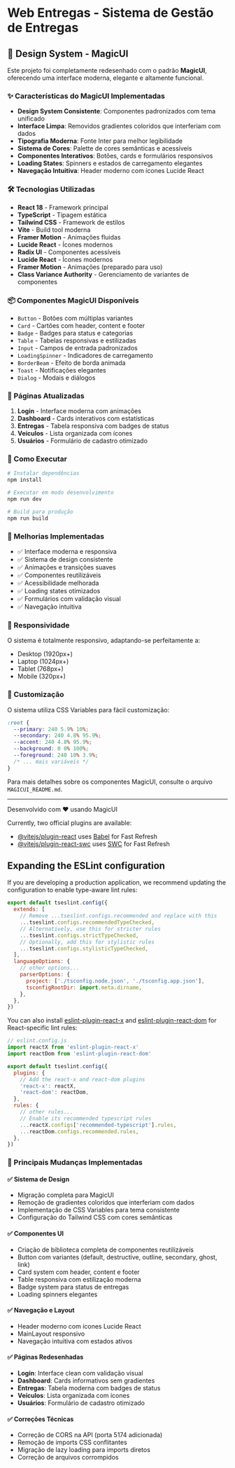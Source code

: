 # Web Entregas - Sistema de Gestão de Entregas

## 🎨 Design System - MagicUI

Este projeto foi completamente redesenhado com o padrão **MagicUI**, oferecendo uma interface moderna, elegante e altamente funcional.

### ✨ Características do MagicUI Implementadas

- **Design System Consistente**: Componentes padronizados com tema unificado
- **Interface Limpa**: Removidos gradientes coloridos que interferiam com dados
- **Tipografia Moderna**: Fonte Inter para melhor legibilidade
- **Sistema de Cores**: Palette de cores semânticas e acessíveis
- **Componentes Interativos**: Botões, cards e formulários responsivos
- **Loading States**: Spinners e estados de carregamento elegantes
- **Navegação Intuitiva**: Header moderno com ícones Lucide React

### 🛠️ Tecnologias Utilizadas

- **React 18** - Framework principal
- **TypeScript** - Tipagem estática
- **Tailwind CSS** - Framework de estilos
- **Vite** - Build tool moderna
- **Framer Motion** - Animações fluidas
- **Lucide React** - Ícones modernos
- **Radix UI** - Componentes acessíveis
- **Lucide React** - Ícones modernos
- **Framer Motion** - Animações (preparado para uso)
- **Class Variance Authority** - Gerenciamento de variantes de componentes

### 📦 Componentes MagicUI Disponíveis

- `Button` - Botões com múltiplas variantes
- `Card` - Cartões com header, content e footer
- `Badge` - Badges para status e categorias
- `Table` - Tabelas responsivas e estilizadas
- `Input` - Campos de entrada padronizados
- `LoadingSpinner` - Indicadores de carregamento
- `BorderBeam` - Efeito de borda animada
- `Toast` - Notificações elegantes
- `Dialog` - Modais e diálogos

### 🎯 Páginas Atualizadas

1. **Login** - Interface moderna com animações
2. **Dashboard** - Cards interativos com estatísticas
3. **Entregas** - Tabela responsiva com badges de status
4. **Veículos** - Lista organizada com ícones
5. **Usuários** - Formulário de cadastro otimizado

### 🚀 Como Executar

```bash
# Instalar dependências
npm install

# Executar em modo desenvolvimento
npm run dev

# Build para produção
npm run build
```

### 🌟 Melhorias Implementadas

- ✅ Interface moderna e responsiva
- ✅ Sistema de design consistente
- ✅ Animações e transições suaves
- ✅ Componentes reutilizáveis
- ✅ Acessibilidade melhorada
- ✅ Loading states otimizados
- ✅ Formulários com validação visual
- ✅ Navegação intuitiva

### 📱 Responsividade

O sistema é totalmente responsivo, adaptando-se perfeitamente a:
- Desktop (1920px+)
- Laptop (1024px+)
- Tablet (768px+)
- Mobile (320px+)

### 🎨 Customização

O sistema utiliza CSS Variables para fácil customização:

```css
:root {
  --primary: 240 5.9% 10%;
  --secondary: 240 4.8% 95.9%;
  --accent: 240 4.8% 95.9%;
  --background: 0 0% 100%;
  --foreground: 240 10% 3.9%;
  /* ... mais variáveis */
}
```

Para mais detalhes sobre os componentes MagicUI, consulte o arquivo `MAGICUI_README.md`.

---

Desenvolvido com ❤️ usando MagicUI

Currently, two official plugins are available:

- [@vitejs/plugin-react](https://github.com/vitejs/vite-plugin-react/blob/main/packages/plugin-react/README.md) uses [Babel](https://babeljs.io/) for Fast Refresh
- [@vitejs/plugin-react-swc](https://github.com/vitejs/vite-plugin-react-swc) uses [SWC](https://swc.rs/) for Fast Refresh

## Expanding the ESLint configuration

If you are developing a production application, we recommend updating the configuration to enable type-aware lint rules:

```js
export default tseslint.config({
  extends: [
    // Remove ...tseslint.configs.recommended and replace with this
    ...tseslint.configs.recommendedTypeChecked,
    // Alternatively, use this for stricter rules
    ...tseslint.configs.strictTypeChecked,
    // Optionally, add this for stylistic rules
    ...tseslint.configs.stylisticTypeChecked,
  ],
  languageOptions: {
    // other options...
    parserOptions: {
      project: ['./tsconfig.node.json', './tsconfig.app.json'],
      tsconfigRootDir: import.meta.dirname,
    },
  },
})
```

You can also install [eslint-plugin-react-x](https://github.com/Rel1cx/eslint-react/tree/main/packages/plugins/eslint-plugin-react-x) and [eslint-plugin-react-dom](https://github.com/Rel1cx/eslint-react/tree/main/packages/plugins/eslint-plugin-react-dom) for React-specific lint rules:

```js
// eslint.config.js
import reactX from 'eslint-plugin-react-x'
import reactDom from 'eslint-plugin-react-dom'

export default tseslint.config({
  plugins: {
    // Add the react-x and react-dom plugins
    'react-x': reactX,
    'react-dom': reactDom,
  },
  rules: {
    // other rules...
    // Enable its recommended typescript rules
    ...reactX.configs['recommended-typescript'].rules,
    ...reactDom.configs.recommended.rules,
  },
})
```

### 🔄 Principais Mudanças Implementadas

#### ✅ Sistema de Design
- Migração completa para MagicUI
- Remoção de gradientes coloridos que interferiam com dados
- Implementação de CSS Variables para tema consistente
- Configuração do Tailwind CSS com cores semânticas

#### ✅ Componentes UI
- Criação de biblioteca completa de componentes reutilizáveis
- Button com variantes (default, destructive, outline, secondary, ghost, link)
- Card system com header, content e footer
- Table responsiva com estilização moderna
- Badge system para status de entregas
- Loading spinners elegantes

#### ✅ Navegação e Layout
- Header moderno com ícones Lucide React
- MainLayout responsivo
- Navegação intuitiva com estados ativos

#### ✅ Páginas Redesenhadas
- **Login**: Interface clean com validação visual
- **Dashboard**: Cards informativos sem gradientes
- **Entregas**: Tabela moderna com badges de status
- **Veículos**: Lista organizada com ícones
- **Usuários**: Formulário de cadastro otimizado

#### ✅ Correções Técnicas
- Correção de CORS na API (porta 5174 adicionada)
- Remoção de imports CSS conflitantes
- Migração de lazy loading para imports diretos
- Correção de arquivos corrompidos
